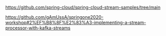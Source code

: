 https://github.com/spring-cloud/spring-cloud-stream-samples/tree/main

https://github.com/gAmUssA/springone2020-workshop#2%EF%B8%8F%E2%83%A3-implementing-a-stream-processor-with-kafka-streams
